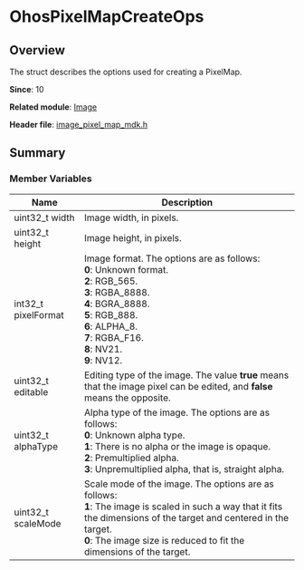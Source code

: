 # OhosPixelMapCreateOps

## Overview

The struct describes the options used for creating a PixelMap.

**Since**: 10

**Related module**: [Image](capi-image.md)

**Header file**: [image_pixel_map_mdk.h](capi-image-pixel-map-mdk-h.md)

## Summary

### Member Variables

| Name| Description|
| -- | -- |
| uint32_t width | Image width, in pixels.|
| uint32_t height | Image height, in pixels.|
| int32_t pixelFormat | Image format. The options are as follows:<br>**0**: Unknown format.<br>**2**: RGB_565.<br>**3**: RGBA_8888.<br>**4**: BGRA_8888.<br>**5**: RGB_888.<br>**6**: ALPHA_8.<br>**7**: RGBA_F16.<br>**8**: NV21.<br>**9**: NV12.|
| uint32_t editable | Editing type of the image. The value **true** means that the image pixel can be edited, and **false** means the opposite.|
| uint32_t alphaType | Alpha type of the image. The options are as follows:<br>**0**: Unknown alpha type.<br>**1**: There is no alpha or the image is opaque.<br>**2**: Premultiplied alpha.<br>**3**: Unpremultiplied alpha, that is, straight alpha.|
| uint32_t scaleMode | Scale mode of the image. The options are as follows:<br>**1**: The image is scaled in such a way that it fits the dimensions of the target and centered in the target.<br>**0**: The image size is reduced to fit the dimensions of the target.|
